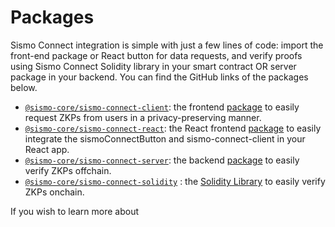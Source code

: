 # Packages

Sismo Connect integration is simple with just a few lines of code: import the front-end package or React button for data requests, and verify proofs using Sismo Connect Solidity library in your smart contract OR server package in your backend. You can find the GitHub links of the packages below.

* [`@sismo-core/sismo-connect-client`](https://github.com/sismo-core/sismo-connect-packages/tree/main/packages/sismo-connect-client): the frontend [package](client.md) to easily request ZKPs from users in a privacy-preserving manner.
* [`@sismo-core/sismo-connect-react`](https://github.com/sismo-core/sismo-connect-packages/tree/main/packages/sismo-connect-react): the React frontend [package](react.md) to easily integrate the sismoConnectButton and sismo-connect-client in your React app.
* [`@sismo-core/sismo-connect-server`](https://github.com/sismo-core/sismo-connect-packages/tree/main/packages/sismo-connect-server): the backend [package](server.md) to easily verify ZKPs offchain.
* [`@sismo-core/sismo-connect-solidity`](https://github.com/sismo-core/sismo-connect-packages/tree/main/packages/sismo-connect-solidity) : the [Solidity Library](solidity.md) to easily verify ZKPs onchain.

If you wish to learn more about&#x20;

